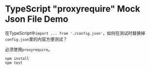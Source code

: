 TypeScript "proxyrequire" Mock Json File Demo
=============================================

在TypeScript中`import ... from './config.json'`，如何在测试时替换掉`config.json`里的内容方便测试？

必须使用`proxyrequire`。

```
npm install
npm test
```
